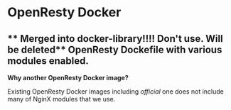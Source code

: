 OpenResty Docker
================

** Merged into docker-library!!!! Don't use. Will be deleted**
OpenResty Dockefile with various modules enabled.
-------------------------------------------------

**Why another OpenResty Docker image?**

Existing OpenResty Docker images including *official* one does not include many of NginX modules that we use.

